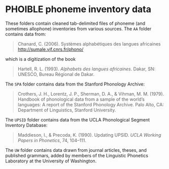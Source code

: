 # PHOIBLE phoneme inventory data
These folders contain cleaned tab-delimited files of phoneme (and 
sometimes allophone) inventories from various sources. The `AA` folder 
contains data from:
> Chanard, C. (2006). Systèmes alphabétiques des langues africaines 
> <http://sumale.vjf.cnrs.fr/phono/>

which is a digitization of the book 
> Hartell, R. L. (1993). *Alphabets des langues africaines*. Dakar, SN: 
> UNESCO, Bureau Régional de Dakar.

The `SPA` folder contains data from the Stanford Phonology Archive:
> Crothers, J. H., Lorentz, J. P., Sherman, D. A., & Vihman, M. M. 
> (1979). Handbook of phonological data from a sample of the world’s 
> languages: A report of the Stanford Phonology Archive. Palo Alto, 
> CA: Department of Linguistics, Stanford University.

The `UPSID` folder contains data from the UCLA Phonological Segment 
Inventory Database:
> Maddieson, I., & Precoda, K. (1990). Updating UPSID. _UCLA Working 
> Papers in Phonetics_, 74, 104–111.

The `UW` folder contains data drawn from journal articles, theses, and 
published grammars, added by members of the Linguistic Phonetics 
Laboratory at the University of Washington.
